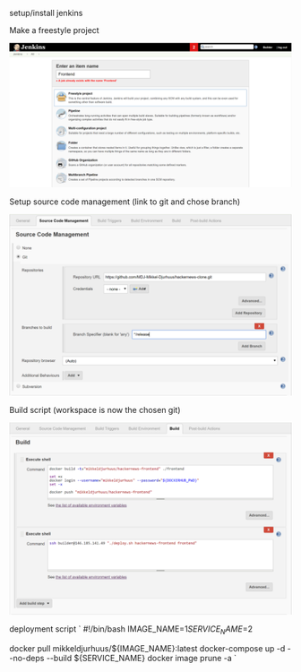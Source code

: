 setup/install jenkins

Make a freestyle project

![create a new project](./jenkins-freestyle-project.PNG)

Setup source code management (link to git and chose branch)

![setup git](./jenkins-source-code-management.PNG)

Build script (workspace is now the chosen git)

![build script](./jenkins-build.PNG)

deployment script
`
#!/bin/bash
IMAGE_NAME=$1
SERVICE_NAME=$2

docker pull mikkeldjurhuus/${IMAGE_NAME}:latest
docker-compose up -d --no-deps --build ${SERVICE_NAME}
docker image prune -a
`

